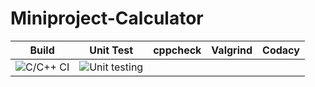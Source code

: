 # Miniproject-Calculator
|Build|Unit Test|cppcheck|Valgrind|Codacy|
|:--:|:--:|:--:|:--:|:--:|
|![C/C++ CI](https://github.com/99003146/Miniproject-Calculator/workflows/C/C++%20CI/badge.svg)|![Unit testing](https://github.com/99003146/Miniproject-Calculator/workflows/Unit%20testing/badge.svg)|
